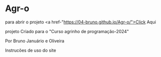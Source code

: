 # Agr-o

para abrir o projeto <a href-"https://04-bruno.github.io/Agr-o/">Click Aqui</a>

projeto Criado para o "Curso agrinho de programação-2024"

Por Bruno Januário e Oliveira

Instrucões de uso do site
